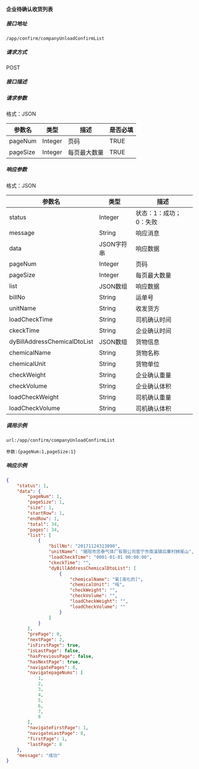 #### 企业待确认收货列表

##### 接口地址

```
/app/confirm/companyUnloadConfirmList
```

##### 请求方式

POST

##### 接口描述

##### 请求参数

格式：JSON

| 参数名 | 类型 | 描述 | 是否必填 |
| --- | --- | --- | --- |
| pageNum| Integer | 页码| TRUE |
| pageSize| Integer | 每页最大数量| TRUE |

##### 响应参数

格式：JSON

| 参数名 | 类型 | 描述 |
| --- | --- | --- |
| status| Integer | 状态：1：成功；0：失败 |
| message| String | 响应消息 |
| data| JSON字符串| 响应数据 |
| pageNum| Integer | 页码|
| pageSize| Integer | 每页最大数量|
| list| JSON数组| 响应数据|
| billNo| String| 运单号 |
| unitName| String | 收发货方|
| loadCheckTime| String| 司机确认时间 |
| ckeckTime| String| 企业确认时间 |
| dyBillAddressChemicalDtoList| JSON数组| 货物信息 |
| chemicalName| String| 货物名称 |
| chemicalUnit| String| 货物单位 |
| checkWeight| String| 企业确认重量 |
| checkVolume| String| 企业确认体积 |
| loadCheckWeight| String| 司机确认重量 |
| loadCheckVolume| String| 司机确认体积 |

##### 调用示例

```
url:/app/confirm/companyUnloadConfirmList

参数:{pageNum:1,pageSize:1}
```

##### 响应示例
``` json
{
    "status": 1,
    "data": {
        "pageNum": 1,
        "pageSize": 1,
        "size": 1,
        "startRow": 1,
        "endRow": 1,
        "total": 34,
        "pages": 34,
        "list": [
            {
                "billNo": "20171124313090",
                "unitName": "揭阳市忠泰气体厂有限公司普宁市南溪镇后寨村狮尾山",
                "loadCheckTime": "0001-01-01 00:00:00",
                "ckeckTime": "",
                "dyBillAddressChemicalDtoList": [
                    {
                        "chemicalName": "氧[液化的]",
                        "chemicalUnit": "吨",
                        "checkWeight": "",
                        "checkVolume": "",
                        "loadCheckWeight": "",
                        "loadCheckVolume": ""
                    }
                ]
            }
        ],
        "prePage": 0,
        "nextPage": 2,
        "isFirstPage": true,
        "isLastPage": false,
        "hasPreviousPage": false,
        "hasNextPage": true,
        "navigatePages": 8,
        "navigatepageNums": [
            1,
            2,
            3,
            4,
            5,
            6,
            7,
            8
        ],
        "navigateFirstPage": 1,
        "navigateLastPage": 8,
        "firstPage": 1,
        "lastPage": 8
    },
    "message": "成功"
}
```
